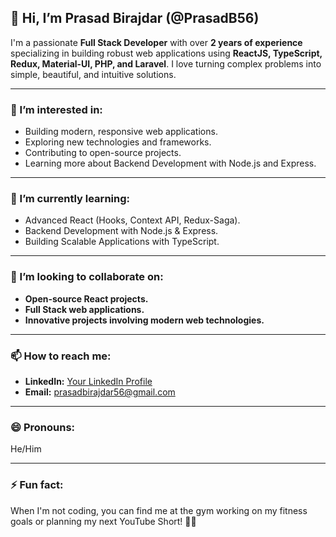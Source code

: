 ## 👋 Hi, I’m Prasad Birajdar (@PrasadB56)

I'm a passionate **Full Stack Developer** with over **2 years of experience** specializing in building robust web applications using **ReactJS, TypeScript, Redux, Material-UI, PHP, and Laravel**. I love turning complex problems into simple, beautiful, and intuitive solutions.

---

### 👀 I’m interested in:
- Building modern, responsive web applications.
- Exploring new technologies and frameworks.
- Contributing to open-source projects.
- Learning more about Backend Development with Node.js and Express.

---

### 🌱 I’m currently learning:
- Advanced React (Hooks, Context API, Redux-Saga).
- Backend Development with Node.js & Express.
- Building Scalable Applications with TypeScript.

---

### 💞️ I’m looking to collaborate on:
- **Open-source React projects.**
- **Full Stack web applications.**
- **Innovative projects involving modern web technologies.**

---

### 📫 How to reach me:
- **LinkedIn:** [Your LinkedIn Profile](https://www.linkedin.com/in/prasadbirajdar/)
- **Email:** prasadbirajdar56@gmail.com

---

### 😄 Pronouns:
He/Him

---

### ⚡ Fun fact:
When I'm not coding, you can find me at the gym working on my fitness goals or planning my next YouTube Short! 💪🎥



